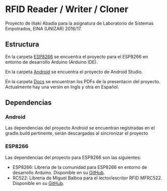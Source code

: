 # RFID Reader / Writer / Cloner

Proyecto de Iñaki Abadia para la asignatura de Laboratorio de Sistemas Empotrados, EINA (UNIZAR) 2016/17.

## Estructura

En la carpeta [ESP8266](https://github.com/iAbadia/Laboratorio-Empotrados-2016-17/tree/master/Arduino) se encuentra el proyecto para el ESP8266 en entorno de desarrollo Arduino (Arduino IDE).

En la carpeta [Android](https://github.com/iAbadia/Laboratorio-Empotrados-2016-17/tree/master/Android) se encuentra el proyecto de Android Studio.

En la carpeta [Docs](https://github.com/iAbadia/Laboratorio-Empotrados-2016-17/tree/master/Docs) se encuentran los PDFs de la presentacin del proyecto. Actualmente hay una versin en Ingls y otra en Español.

## Dependencias

### Android
Las dependencias del proyecto Android se encuentran registradas en el gradle.build pertinente, serán descargadas al sincronizar el proyecto

### ESP8266
Las dependencias del proyecto para ESP8266 son las siguientes:

* ESP8266: Libreria de la comunidad para ESP8266 en entorno de desarrollo Arduino. Disponible en su [GitHub](https://github.com/esp8266/Arduino).
* RC522: Libreria de Miguel Balboa para el lector/escritor RFID MFRC522. Disponible en su [GitHub](https://github.com/miguelbalboa/rfid).
